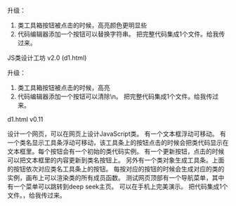 

升级：
1. 类工具箱按钮被点击的时候，高亮颜色更明显些
2. 代码编辑器添加一个按钮可以替换字符串。
把完整代码集成1个文件。给我传过来。



JS类设计工坊 v2.0 (d1.html)

升级：
1. 类工具箱按钮被点击的时候，高亮
2. 代码编辑器添加一个按钮可以清除\n。
把完整代码集成1个文件。给我传过来。


d1.html v0.11

设计一个网页，可以在网页上设计JavaScript类。
有一个文本框浮动可移动。
有一个类名显示工具条浮动可移动，该工具条上的按钮点击的时候会把类代码显示在文本框里。每个按钮会有一个初始的类代码实例。
有一个更新按钮，点击的时候可以把文本框里的内容更新到类名按钮上。
另外有一个类对象生成工具条。上面的按钮依次对应类名工具条上的按钮。
每按对应的按钮的时候会生成对应的类的实例，画布上可以渲染类的所有成员函数。
测试网页顶部有一个导航菜单，其中有一个菜单可以跳转到deep seek主页。
可以在手机上完美演示。
把代码集成1个文件。，给我传过来。
 